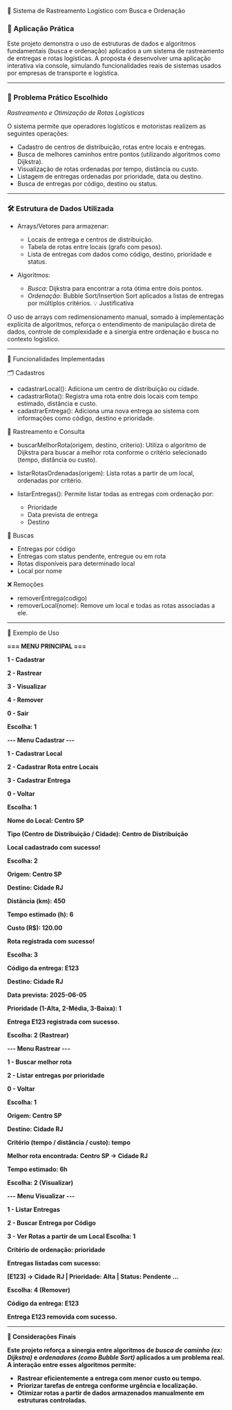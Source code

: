 🚛 Sistema de Rastreamento Logístico com Busca e Ordenação

### 📌 Aplicação Prática

Este projeto demonstra o uso de estruturas de dados e algoritmos fundamentais (busca e ordenação) aplicados a um sistema de rastreamento de entregas e rotas logísticas. A proposta é desenvolver uma aplicação interativa via console, simulando funcionalidades reais de sistemas usados por empresas de transporte e logística.

---

### 🎯 Problema Prático Escolhido

*Rastreamento e Otimização de Rotas Logísticas*

O sistema permite que operadores logísticos e motoristas realizem as seguintes operações:

* Cadastro de centros de distribuição, rotas entre locais e entregas.
* Busca de melhores caminhos entre pontos (utilizando algoritmos como Dijkstra).
* Visualização de rotas ordenadas por tempo, distância ou custo.
* Listagem de entregas ordenadas por prioridade, data ou destino.
* Busca de entregas por código, destino ou status.

---

### 🛠 Estrutura de Dados Utilizada

* Arrays/Vetores para armazenar:

  * Locais de entrega e centros de distribuição.
  * Tabela de rotas entre locais (grafo com pesos).
  * Lista de entregas com dados como código, destino, prioridade e status.

* Algoritmos:

  * *Busca*: Dijkstra para encontrar a rota ótima entre dois pontos.
  * *Ordenação*: Bubble Sort/Insertion Sort aplicados a listas de entregas por múltiplos critérios.
💡 Justificativa

O uso de arrays com redimensionamento manual, somado à implementação explícita de algoritmos, reforça o entendimento de manipulação direta de dados, controle de complexidade e a sinergia entre ordenação e busca no contexto logístico.

---

 🚀 Funcionalidades Implementadas

 🗂 Cadastros

* cadastrarLocal(): Adiciona um centro de distribuição ou cidade.
* cadastrarRota(): Registra uma rota entre dois locais com tempo estimado, distância e custo.
* cadastrarEntrega(): Adiciona uma nova entrega ao sistema com informações como código, destino e prioridade.

 📡 Rastreamento e Consulta

* buscarMelhorRota(origem, destino, criterio): Utiliza o algoritmo de Dijkstra para buscar a melhor rota conforme o critério selecionado (tempo, distância ou custo).
* listarRotasOrdenadas(origem): Lista rotas a partir de um local, ordenadas por critério.
* listarEntregas(): Permite listar todas as entregas com ordenação por:

  * Prioridade
  * Data prevista de entrega
  * Destino

 🔎 Buscas

* Entregas por código
* Entregas com status pendente, entregue ou em rota
* Rotas disponíveis para determinado local
* Local por nome

 ❌ Remoções

* removerEntrega(codigo)
* removerLocal(nome): Remove um local e todas as rotas associadas a ele.

---

🧩 Exemplo de Uso

<b>=== MENU PRINCIPAL ===

1 - Cadastrar

2 - Rastrear

3 - Visualizar

4 - Remover

0 - Sair

Escolha: 1

--- Menu Cadastrar ---

1 - Cadastrar Local

2 - Cadastrar Rota entre Locais

3 - Cadastrar Entrega

0 - Voltar

Escolha: 1

Nome do Local: Centro SP

Tipo (Centro de Distribuição / Cidade): Centro de Distribuição

Local cadastrado com sucesso!

Escolha: 2

Origem: Centro SP

Destino: Cidade RJ

Distância (km): 450

Tempo estimado (h): 6

Custo (R$): 120.00

Rota registrada com sucesso!

Escolha: 3

Código da entrega: E123

Destino: Cidade RJ

Data prevista: 2025-06-05

Prioridade (1-Alta, 2-Média, 3-Baixa): 1

Entrega E123 registrada com sucesso.

Escolha: 2 (Rastrear)

--- Menu Rastrear ---

1 - Buscar melhor rota

2 - Listar entregas por prioridade

0 - Voltar

Escolha: 1

Origem: Centro SP

Destino: Cidade RJ

Critério (tempo / distância / custo): tempo

Melhor rota encontrada: Centro SP → Cidade RJ

Tempo estimado: 6h

Escolha: 2 (Visualizar)

--- Menu Visualizar ---

1 - Listar Entregas

2 - Buscar Entrega por Código

3 - Ver Rotas a partir de um Local
Escolha: 1

Critério de ordenação: prioridade

Entregas listadas com sucesso:

[E123] → Cidade RJ | Prioridade: Alta | Status: Pendente
...

Escolha: 4 (Remover)

Código da entrega: E123

Entrega E123 removida com sucesso.




---

📃 Considerações Finais

Este projeto reforça a sinergia entre algoritmos de *busca de caminho (ex: Dijkstra)* e *ordenadores (como Bubble Sort)* aplicados a um problema real. A interação entre esses algoritmos permite:

* Rastrear eficientemente a entrega com menor custo ou tempo.
* Priorizar tarefas de entrega conforme urgência e localização.
* Otimizar rotas a partir de dados armazenados manualmente em estruturas controladas.
